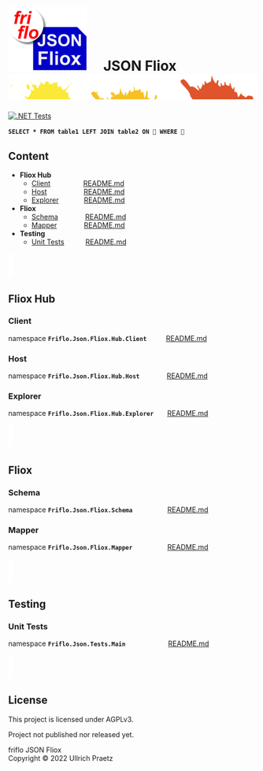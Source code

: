 

# ![logo](docs/images/Json-Fliox.svg)     **JSON Fliox**      ![SPLASH](docs/images/paint-splatter.svg)

[![.NET Tests](https://github.com/friflo/Friflo.Json.Fliox/workflows/.NET/badge.svg)](https://github.com/friflo/Friflo.Json.Fliox/actions)



__`SELECT * FROM table1 LEFT JOIN table2 ON 💩 WHERE 💩`__


## Content
- **Fliox Hub**
    - [Client](#client)                 [README.md](Json/Fliox.Hub/Client/README.md)
    - [Host](#host)                   [README.md](Json/Fliox.Hub/Host/README.md)
    - [Explorer](#explorer)             [README.md](Json/Fliox.Hub.Explorer/README.md)
- **Fliox**
    - [Schema](#schema)              [README.md](Json/Fliox/Schema/README.md)
    - [Mapper](#mapper)              [README.md](Json/Fliox/Mapper/README.md)
- **Testing**
    - [Unit Tests](#unit-tests)           [README.md](Json.Tests/README.md)




![section](docs/images/new-section.png)

## **Fliox Hub**

### **Client**
namespace **`Friflo.Json.Fliox.Hub.Client`**          [README.md](Json/Fliox.Hub/Client/README.md)


### **Host**
namespace **`Friflo.Json.Fliox.Hub.Host`**              [README.md](Json/Fliox.Hub/Host/README.md)


### **Explorer**
namespace **`Friflo.Json.Fliox.Hub.Explorer`**       [README.md](Json/Fliox.Hub.Explorer/README.md)




![section](docs/images/new-section.png)

## **Fliox**

### **Schema**
namespace **`Friflo.Json.Fliox.Schema`**                  [README.md](Json/Fliox/Schema/README.md)


### **Mapper**
namespace **`Friflo.Json.Fliox.Mapper`**                  [README.md](Json/Fliox/Mapper/README.md)




![section](docs/images/new-section.png)

## **Testing**

### **Unit Tests**
namespace **`Friflo.Json.Tests.Main`**                      [README.md](Json.Tests/README.md)



![section](docs/images/new-section.png)

## License

This project is licensed under AGPLv3.

Project not published nor released yet.

friflo JSON Fliox  
Copyright © 2022 Ullrich Praetz
